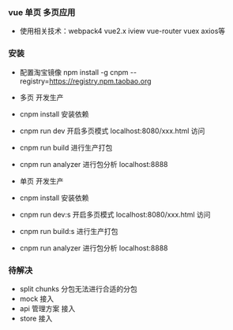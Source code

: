 ### vue 单页 多页应用

+ 使用相关技术：webpack4 vue2.x iview vue-router vuex axios等

### 安装  
+ 配置淘宝镜像  npm install -g cnpm --registry=https://registry.npm.taobao.org

+ 多页 开发生产
+ cnpm install 安装依赖
+ cnpm run dev 开启多页模式 localhost:8080/xxx.html 访问
+ cnpm run build 进行生产打包
+ cnpm run analyzer 进行包分析 localhost:8888

+ 单页 开发生产
+ cnpm install 安装依赖
+ cnpm run dev:s 开启多页模式 localhost:8080/xxx.html 访问
+ cnpm run build:s  进行生产打包
+ cnpm run analyzer 进行包分析 localhost:8888

### 待解决 
+ split chunks 分包无法进行合适的分包
+ mock 接入
+ api 管理方案 接入
+ store 接入
